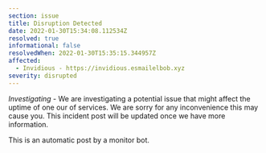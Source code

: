 ```yaml
---
section: issue
title: Disruption Detected
date: 2022-01-30T15:34:08.112534Z
resolved: true
informational: false
resolvedWhen: 2022-01-30T15:35:15.344957Z
affected:
  - Invidious - https://invidious.esmailelbob.xyz
severity: disrupted
---
```

*Investigating* - We are investigating a potential issue that might affect the uptime of one our of services. We are sorry for any inconvenience this may cause you. This incident post will be updated once we have more information.

This is an automatic post by a monitor bot.
        